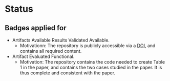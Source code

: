 # Status

## Badges applied for
- Artifacts Available Results Validated Available.
  - Motivationn: The repository is publicly accessible via a [DOI](https://doi.org/10.5281/zenodo.8109635), and contains all required content.
- Artifact Evaluated Functional.
  - Motivation: The repository contains the code needed to create Table 1 in the paper, and contains the two cases studied in the paper. It is thus complete and consistent with the paper. 
